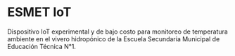 # ESMET IoT

Dispositivo IoT experimental y de bajo costo para monitoreo de temperatura ambiente en el vivero hidropónico de la Escuela Secundaria Municipal de Educación Técnica N°1.
